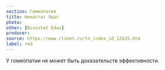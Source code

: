 ```yaml
---
section: Гомеопатия
title: Никостат Эдас
photo:
other: [Nicostat Edas]
producer:
source: https://www.rlsnet.ru/tn_index_id_12425.htm
label: red
---
```


У гомеопатии не может быть доказательств эффективности.
